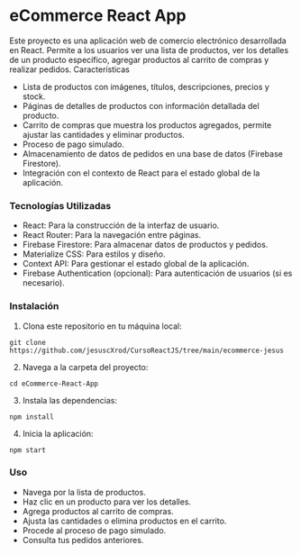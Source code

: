 # eCommerce React App

Este proyecto es una aplicación web de comercio electrónico desarrollada en React. Permite a los usuarios ver una lista de productos, ver los detalles de un producto específico, agregar productos al carrito de compras y realizar pedidos.
Características

+ Lista de productos con imágenes, títulos, descripciones, precios y stock.
+ Páginas de detalles de productos con información detallada del producto.
+ Carrito de compras que muestra los productos agregados, permite ajustar las cantidades y eliminar productos.
+ Proceso de pago simulado.
+ Almacenamiento de datos de pedidos en una base de datos (Firebase Firestore).
+ Integración con el contexto de React para el estado global de la aplicación.

### Tecnologías Utilizadas

+ React: Para la construcción de la interfaz de usuario.
+ React Router: Para la navegación entre páginas.
+ Firebase Firestore: Para almacenar datos de productos y pedidos.
+ Materialize CSS: Para estilos y diseño.
+ Context API: Para gestionar el estado global de la aplicación.
+ Firebase Authentication (opcional): Para autenticación de usuarios (si es necesario).

### Instalación

1. Clona este repositorio en tu máquina local:
 
 ``` git clone https://github.com/jesuscXrod/CursoReactJS/tree/main/ecommerce-jesus ```
 
2. Navega a la carpeta del proyecto:
 
 ``` cd eCommerce-React-App ```

3. Instala las dependencias:

 ``` npm install  ```
 
 4. Inicia la aplicación:
 
 ``` npm start ```

### Uso

+ Navega por la lista de productos.
+ Haz clic en un producto para ver los detalles.
+ Agrega productos al carrito de compras.
+ Ajusta las cantidades o elimina productos en el carrito.
+ Procede al proceso de pago simulado.
+ Consulta tus pedidos anteriores.